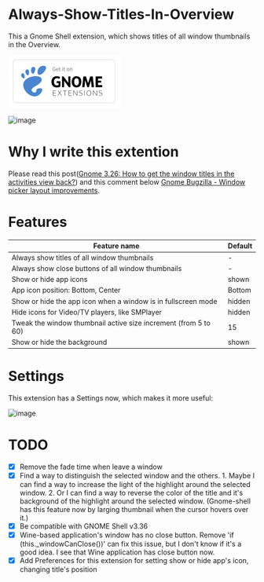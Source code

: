 <h1> Always-Show-Titles-In-Overview </h1>

This a Gnome Shell extension, which shows titles of all window thumbnails in the Overview. 

<p align="left">
  <a href="https://extensions.gnome.org/extension/1689/always-show-titles-in-overview/">
    <img alt="Get it on GNOME Extensions" width="228" src="https://raw.githubusercontent.com/andyholmes/gnome-shell-extensions-badge/master/get-it-on-ego.svg?sanitize=true"/>
  </a>
</p>

![image](https://user-images.githubusercontent.com/2271720/142729037-df43f6b3-4891-40b0-8441-d28861aba544.png)

# Why I write this extention
Please read this post([Gnome 3.26: How to get the window titles in the activities view back?](https://www.reddit.com/r/gnome/comments/7dk1kb/gnome_326_how_to_get_the_window_titles_in_the/))
and this comment below [Gnome Bugzilla - Window picker layout improvements](https://bugzilla.gnome.org/show_bug.cgi?id=783953).

# Features
|Feature name|Default|
|------------|-------|
| Always show titles of all window thumbnails | - |
| Always show close buttons of all window thumbnails | - |
| Show or hide app icons | shown |
| App icon position: Bottom, Center | Bottom|
| Show or hide the app icon when a window is in fullscreen mode | hidden |
| Hide icons for Video/TV players, like SMPlayer | hidden |
| Tweak the window thumbnail active size increment (from 5 to 60) | 15 |
| Show or hide the background | shown |

# Settings
This extension has a Settings now, which makes it more useful:

![image](https://user-images.githubusercontent.com/2271720/146554573-4026afbc-a118-4899-87de-e8cee4e818af.png)


# TODO
- [x] Remove the fade time when leave a window
- [x] Find a way to distinguish the selected window and the others. 1. Maybe I can find a way to increase the light of the highlight around the selected window. 2. Or I can find a way to reverse the color of the title and it's background of the highlight around the selected window. (Gnome-shell has this feature now by larging thumbnail when the cursor hovers over it.)
- [x] Be compatible with GNOME Shell v3.36
- [x] Wine-based application's window has no close button. Remove 'if (this._windowCanClose())' can fix this issue, but I don't know if it's a good idea. I see that Wine application has close button now.
- [x] Add Preferences for this extension for setting show or hide app's icon, changing title's position
